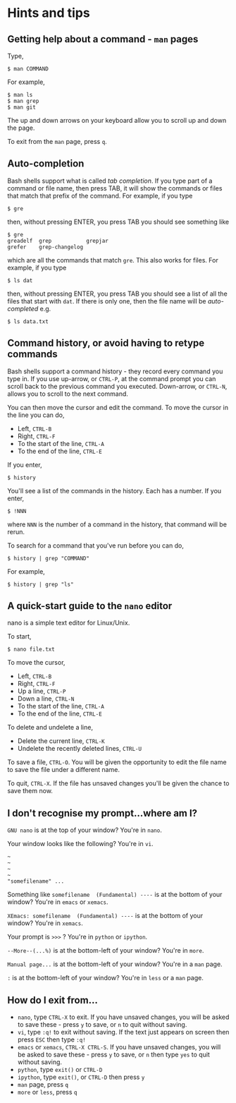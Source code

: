 # Hints and tips

## Getting help about a command - `man` pages

Type,

    $ man COMMAND

For example,

    $ man ls
    $ man grep
    $ man git

The up and down arrows on your keyboard allow you to scroll up and down the page.

To exit from the `man` page, press `q`.

## Auto-completion

Bash shells support what is called *tab completion*. If you type part of a command or file name, then press TAB, it will show the commands or files that match that prefix of the command. For example, if you type

    $ gre

then, without pressing ENTER, you press TAB you should see something like

    $ gre
    greadelf  grep           grepjar
    grefer    grep-changelog

which are all the commands that match `gre`. This also works for files. For example, if you type

    $ ls dat

then, without pressing ENTER, you press TAB you should see a list of all the files that start with `dat`. If there is only one, then the file name will be *auto-completed* e.g.

    $ ls data.txt

## Command history, or avoid having to retype commands

Bash shells support a command history - they record every command you type in. If you use up-arrow, or `CTRL-P`, at the command prompt you can scroll back to the previous command you executed. Down-arrow, or `CTRL-N`, allows you to scroll to the next command.

You can then move the cursor and edit the command. To move the cursor in the line you can do,

* Left, `CTRL-B`
* Right, `CTRL-F`
* To the start of the line, `CTRL-A`
* To the end of the line, `CTRL-E`

If you enter,

    $ history

You'll see a list of the commands in the history. Each has a number. If you enter,

    $ !NNN

where `NNN` is the number of a command in the history, that command will be rerun.

To search for a command that you've run before you can do,

    $ history | grep "COMMAND"

For example,

    $ history | grep "ls"

## A quick-start guide to the `nano` editor

nano is a simple text editor for Linux/Unix.

To start,

    $ nano file.txt

To move the cursor,

* Left, `CTRL-B`
* Right, `CTRL-F`
* Up a line, `CTRL-P`
* Down a line, `CTRL-N`
* To the start of the line, `CTRL-A`
* To the end of the line, `CTRL-E`

To delete and undelete a line,

* Delete the current line, `CTRL-K`
* Undelete the recently deleted lines, `CTRL-U`

To save a file, `CTRL-O`. You will be given the opportunity to edit the file name to save the file under a different name.

To quit, `CTRL-X`. If the file has unsaved changes you'll be given the chance to save them now.

## I don't recognise my prompt...where am I?

`GNU nano` is at the top of your window? You're in `nano`.

Your window looks like the following? You're in `vi`.

    ~
    ~
    ~    
    ~
    "somefilename" ...


Something like `somefilename  (Fundamental) ----` is at the bottom of your window? You're in `emacs` or `xemacs`.

`XEmacs: somefilename  (Fundamental) ----` is at the bottom of your window? You're in `xemacs`.

Your prompt is `>>>` ? You're in `python` or `ipython`.

`--More--(...%)` is at the bottom-left of your window? You're in `more`.

`Manual page...` is at the bottom-left of your window? You're in a `man` page.

`:` is at the bottom-left of your window? You're in `less` or a `man` page.

## How do I exit from...

* `nano`, type `CTRL-X` to exit. If you have unsaved changes, you will be asked to save these - press `y` to save, or `n` to quit without saving.
* `vi`, type `:q!` to exit without saving. If the text just appears on screen then press `ESC` then type `:q!`
* `emacs` or `xemacs`, `CTRL-X CTRL-S`. If you have unsaved changes, you will be asked to save these - press `y` to save, or `n` then type `yes` to quit without saving.
* `python`, type `exit()` or `CTRL-D`
* `ipython`, type `exit()`, or `CTRL-D` then press `y`
* `man` page, press `q`
* `more` or `less`, press `q`
